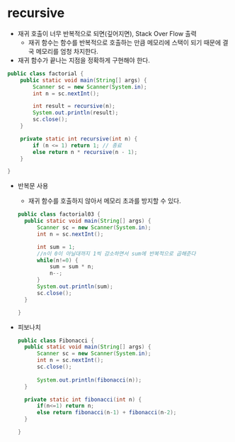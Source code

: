 # recursive

* 재귀 호출이 너무 반복적으로 되면(깊어지면), Stack Over Flow 출력
  * 재귀 함수는 함수를 반복적으로 호출하는 만큼 메모리에 스택이 되기 때문에 결국 메모리를 엄청 차지한다.
* 재귀 함수가 끝나는 지점을 정확하게 구현해야 한다.

```java
public class factorial {
	public static void main(String[] args) {
		Scanner sc = new Scanner(System.in);
		int n = sc.nextInt();

		int result = recursive(n);
		System.out.println(result);
		sc.close();
	}

	private static int recursive(int n) {
		if (n <= 1) return 1; // 종료
		else return n * recursive(n - 1);
	}

}
```

* 반복문 사용

  * 재귀 함수를 호출하지 않아서 메모리 초과를 방지할 수 있다.

  ```java
  public class factorial03 {
  	public static void main(String[] args) {
  		Scanner sc = new Scanner(System.in);
  		int n = sc.nextInt();
  
  		int sum = 1;
  		//n이 0이 아닐대까지 1씩 감소하면서 sum에 반복적으로 곱해준다
  		while(n!=0) {
  			sum = sum * n;
  			n--;
  		}
  		System.out.println(sum);
  		sc.close();
  	}
  
  }
  ```

  

* 피보나치

  ```java
  public class Fibonacci {
  	public static void main(String[] args) {
  		Scanner sc = new Scanner(System.in);
  		int n = sc.nextInt();
  		sc.close();
  		
  		System.out.println(fibonacci(n));
  	}
  
  	private static int fibonacci(int n) {
  		if(n<=1) return n;
  		else return fibonacci(n-1) + fibonacci(n-2);
  	}
  
  }
  ```

  